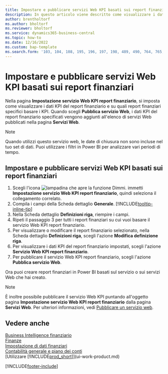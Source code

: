```yaml
---
title: Impostare e pubblicare servizi Web KPI basati sui report finanziari
description: In questo articolo viene descritto come visualizzare i dati KPI del report finanziario in base a report finanziari specifici.
author: brentholtorf
ms.author: bholtorf
ms.reviewer: bholtorf
ms.service: dynamics365-business-central
ms.topic: how-to
ms.date: 12/16/2022
ms.custom: bap-template
ms.search.form: '103, 104, 108, 195, 196, 197, 198, 489, 490, 764, 765, 766'
---
```

# Impostare e pubblicare servizi Web KPI basati sui report finanziari

Nella pagina **Impostazione servizio Web KPI report finanziario**, si imposta come visualizzare i dati KPI del report finanziario e su quali report finanziari specifici basare i KPI. Quando scegli **Pubblica servizio Web**, i dati KPI del report finanziario specificati vengono aggiunti all'elenco di servizi Web pubblicati nella pagina **Servizi Web**.

> [!NOTE]
> Quando utilizzi questo servizio web, le date di chiusura non sono incluse nel tuo set di dati. Puoi utilizzare i filtri in Power BI per analizzare vari periodi di tempo.

## Impostare e pubblicare servizi Web KPI basati sui report finanziari
  
1. Scegli l'icona ![lampadina che apre la funzione Dimmi.](media/ui-search/search_small.png "Dimmi cosa vuoi fare") immetti **Impostazione servizio Web KPI report finanziario**, quindi seleziona il collegamento correlato.
2. Compila i campi della Scheda dettaglio **Generale**. [!INCLUDE[tooltip-inline-tip](includes/tooltip-inline-tip_md.md)]
3. Nella Scheda dettaglio **Definizioni riga**, riempire i campi.
4. Ripeti il passaggio 3 per tutti i report finanziari su cui vuoi basare il servizio Web KPI report finanziario.  
5. Per visualizzare o modificare il report finanziario selezionato, nella Scheda dettaglio **Definizioni riga**, scegli l'azione **Modifica definizione riga**.
6. Per visualizzare i dati KPI del report finanziario impostati, scegli l'azione **Servizio Web KPI report finanziario**.
7. Per pubblicare il servizio Web KPI report finanziario, scegli l'azione **Pubblica servizio Web**.

Ora puoi creare report finanziari in Power BI basati sul servizio o sui servizi Web che hai creato.

> [!NOTE]  
> È inoltre possibile pubblicare il servizio Web KPI puntando all'oggetto pagina **Impostazione servizio Web KPI report finanziario** dalla pagina **Servizi Web**. Per ulteriori informazioni, vedi [Pubblicare un servizio web](across-how-publish-web-service.md).

## Vedere anche

[Business Intelligence finanziario](bi.md)  
[Finanze](finance.md)  
[Impostazione di dati finanziari](finance-setup-finance.md)  
[Contabilità generale e piano dei conti](finance-general-ledger.md)  
[Utilizzare [!INCLUDE[prod_short](includes/prod_short.md)]](ui-work-product.md)

[!INCLUDE[footer-include](includes/footer-banner.md)]
